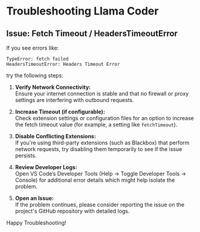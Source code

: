 # Troubleshooting Llama Coder

## Issue: Fetch Timeout / HeadersTimeoutError

If you see errors like:
```
TypeError: fetch failed
HeadersTimeoutError: Headers Timeout Error
```
try the following steps:

1. **Verify Network Connectivity:**  
   Ensure your internet connection is stable and that no firewall or proxy settings are interfering with outbound requests.

2. **Increase Timeout (if configurable):**  
   Check extension settings or configuration files for an option to increase the fetch timeout value (for example, a setting like `fetchTimeout`).

3. **Disable Conflicting Extensions:**  
   If you're using third-party extensions (such as Blackbox) that perform network requests, try disabling them temporarily to see if the issue persists.

4. **Review Developer Logs:**  
   Open VS Code’s Developer Tools (Help → Toggle Developer Tools → Console) for additional error details which might help isolate the problem.

5. **Open an Issue:**  
   If the problem continues, please consider reporting the issue on the project's GitHub repository with detailed logs.

Happy Troubleshooting!
